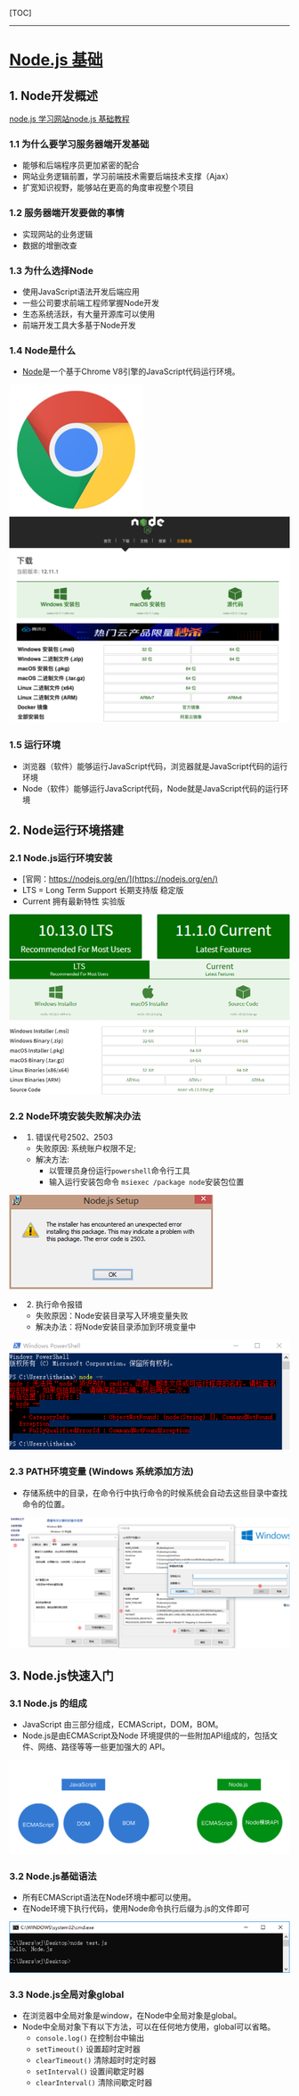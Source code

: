[TOC]

---

# [Node.js 基础](https://nodejs.jakeyu.top)

## 1. Node开发概述

[node.js 学习网站node.js 基础教程](https://nodejs.jakeyu.top)

### 1.1 为什么要学习服务器端开发基础

- 能够和后端程序员更加紧密的配合
- 网站业务逻辑前置，学习前端技术需要后端技术支撑（Ajax）
- 扩宽知识视野，能够站在更高的角度审视整个项目

### 1.2 服务器端开发要做的事情

- 实现网站的业务逻辑
- 数据的增删改查

### 1.3 为什么选择Node

- 使用JavaScript语法开发后端应用
- 一些公司要求前端工程师掌握Node开发
- 生态系统活跃，有大量开源库可以使用
- 前端开发工具大多基于Node开发

### 1.4 Node是什么

- [Node](http://nodejs.cn/download/)是一个基于Chrome V8引擎的JavaScript代码运行环境。

![chromeV8](images/node_chromeV8.png)
![node.js](images/Snip20191005_3.png)

### 1.5 运行环境

- 浏览器（软件）能够运行JavaScript代码，浏览器就是JavaScript代码的运行环境
- Node（软件）能够运行JavaScript代码，Node就是JavaScript代码的运行环境

## 2. Node运行环境搭建 

### 2.1 Node.js运行环境安装 

- [官网：https://nodejs.org/en/](https://nodejs.org/en/)
- LTS = Long Term Support 长期支持版 稳定版
- Current 拥有最新特性 实验版

![node 当前版本](images/node_version.png)
![node_environ](images/node_environ.png)

### 2.2 Node环境安装失败解决办法 

-	1. 错误代号2502、2503
	- 失败原因: 系统账户权限不足;
	- 解决方法:
		- 以管理员身份运行`powershell`命令行工具
		- 输入运行安装包命令 `msiexec /package node`安装包位置

![node安装失败](images/node_install_failure.png)
	
- 2. 执行命令报错
	- 失败原因：Node安装目录写入环境变量失败
	- 解决办法：将Node安装目录添加到环境变量中

![node 执行命令报错](images/node_exe_failure.png)

### 2.3 PATH环境变量 (Windows 系统添加方法)

- 存储系统中的目录，在命令行中执行命令的时候系统会自动去这些目录中查找命令的位置。

![添加环境变量 ](images/node_add_environ_path.png)

## 3. Node.js快速入门

### 3.1 Node.js 的组成

- JavaScript 由三部分组成，ECMAScript，DOM，BOM。
- Node.js是由ECMAScript及Node 环境提供的一些附加API组成的，包括文件、网络、路径等等一些更加强大的 API。

![JavaScript 和 Node.js的区别](images/Snip20191005_4.png)

### 3.2 Node.js基础语法

- 所有ECMAScript语法在Node环境中都可以使用。
- 在Node环境下执行代码，使用Node命令执行后缀为.js的文件即可

![node 环境下执行代码](images/node_exe_code.png)

### 3.3 Node.js全局对象global

- 在浏览器中全局对象是window，在Node中全局对象是global。
- Node中全局对象下有以下方法，可以在任何地方使用，global可以省略。
	- `console.log()`     在控制台中输出
	- `setTimeout()`     设置超时定时器
	- `clearTimeout()`  清除超时时定时器
	- `setInterval()`      设置间歇定时器
	- `clearInterval()`   清除间歇定时器
